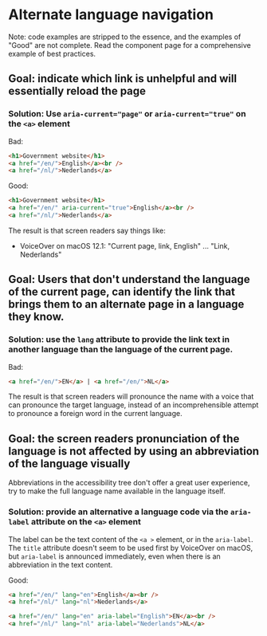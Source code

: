 <!-- @license CC0-1.0 -->

# Alternate language navigation

Note: code examples are stripped to the essence, and the examples of "Good" are not complete. Read the component page for a comprehensive example of best practices.

## Goal: indicate which link is unhelpful and will essentially reload the page

### Solution: Use `aria-current="page"` or `aria-current="true"` on the `<a>` element

Bad:

```html
<h1>Government website</h1>
<a href="/en/">English</a><br />
<a href="/nl/">Nederlands</a>
```

Good:

```html
<h1>Government website</h1>
<a href="/en/" aria-current="true">English</a><br />
<a href="/nl/">Nederlands</a>
```

The result is that screen readers say things like:

-   VoiceOver on macOS 12.1: "Current page, link, English" ... "Link, Nederlands"

## Goal: Users that don't understand the language of the current page, can identify the link that brings them to an alternate page in a language they know.

### Solution: use the `lang` attribute to provide the link text in another language than the language of the current page.

Bad:

```html
<a href="/en/">EN</a> | <a href="/en/">NL</a>
```

The result is that screen readers will pronounce the name with a voice that can pronounce the target language, instead of an incomprehensible attempt to pronounce a foreign word in the current language.

## Goal: the screen readers pronunciation of the language is not affected by using an abbreviation of the language visually

Abbreviations in the accessibility tree don't offer a great user experience, try to make the full language name available in the language itself.

### Solution: provide an alternative a language code via the `aria-label` attribute on the `<a>` element

The label can be the text content of the `<a >` element, or in the `aria-label`. The `title` attribute doesn't seem to be
used first by VoiceOver on macOS, but `aria-label` is announced immediately,
even when there is an abbreviation in the text content.

Good:

```html
<a href="/en/" lang="en">English</a><br />
<a href="/nl/" lang="nl">Nederlands</a>
```

```html
<a href="/en/" lang="en" aria-label="English">EN</a><br />
<a href="/nl/" lang="nl" aria-label="Nederlands">NL</a>
```
